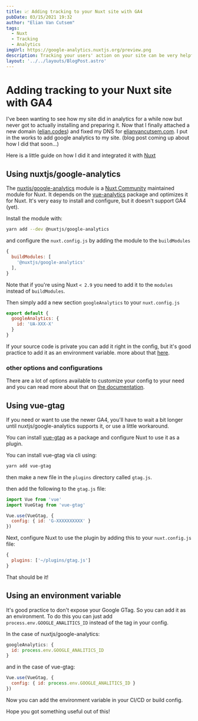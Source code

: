 ```yaml
---
title: 📈 Adding tracking to your Nuxt site with GA4
pubDate: 03/15/2021 19:32
author: "Elian Van Cutsem"
tags:
  - Nuxt
  - Tracking
  - Analytics
imgUrl: https://google-analytics.nuxtjs.org/preview.png
description: Tracking your users' action on your site can be very helpful, but it isn't always as straightforward
layout: '../../layouts/BlogPost.astro'
---
```


# Adding tracking to your Nuxt site with GA4

I've been wanting to see how my site did in analytics for a while now but never got to actually installing and preparing it. Now that I finally attached a new domain ([elian.codes](<https://elian.codes>)) and fixed my DNS for [elianvancutsem.com](<https://elianvancutsem.com>). I put in the works to add google analytics to my site. (blog post coming up about how I did that soon...)

Here is a little guide on how I did it and integrated it with [Nuxt](https://nuxtjs.org)

## Using nuxtjs/google-analytics

The [nuxtjs/google-analytics](<https://google-analytics.nuxtjs.org/>) module is a [Nuxt Community](<https://github.com/nuxt-community>) maintained module for Nuxt. It depends on the [vue-analytics](<https://github.com/MatteoGabriele/vue-analytics>) package and optimizes it for Nuxt. It's very easy to install and configure, but it doesn't support GA4 (yet).

Install the module with:

```bash
yarn add --dev @nuxtjs/google-analytics
```

and configure the `nuxt.config.js` by adding the module to the `buildModules`

```js
{
  buildModules: [
    '@nuxtjs/google-analytics'
  ],
}
```

Note that if you're using Nuxt `< 2.9` you need to add it to the `modules` instead of `buildModules`.

Then simply add a new section `googleAnalytics` to your `nuxt.config.js`

```js
export default {
  googleAnalytics: {
    id: 'UA-XXX-X'
  }
}
```

If your source code is private you can add it right in the config, but it's good practice to add it as an environment variable. more about that [here](<#using-an-environment-variable>).

### other options and configurations

There are a lot of options available to customize your config to your need and you can read more about that on [the documentation](<https://google-analytics.nuxtjs.org/options/>).

## Using vue-gtag

If you need or want to use the newer GA4, you'll have to wait a bit longer until nuxtjs/google-analytics supports it, or use a little workaround.

You can install [vue-gtag](<https://www.npmjs.com/package/vue-gtag>) as a package and configure Nuxt to use it as a plugin.

You can install vue-gtag via cli using:

```bash
yarn add vue-gtag
```

then make a new file in the `plugins` directory called `gtag.js`.

then add the following to the `gtag.js` file:

```js
import Vue from 'vue'
import VueGtag from 'vue-gtag'

Vue.use(VueGtag, {
  config: { id: 'G-XXXXXXXXXX' }
})
```

Next, configure Nuxt to use the plugin by adding this to your `nuxt.config.js` file:

```js
{
  plugins: ['~/plugins/gtag.js']
}
```

That should be it!

## Using an environment variable

It's good practice to don't expose your Google GTag. So you can add it as an environment. To do this you can just add `process.env.GOOGLE_ANALITICS_ID` instead of the tag in your config.

In the case of nuxtjs/google-analytics:

```js
googleAnalytics: {
  id: process.env.GOOGLE_ANALITICS_ID
}
```

and in the case of vue-gtag:

```js
Vue.use(VueGtag, {
  config: { id: process.env.GOOGLE_ANALITICS_ID }
})
```

Now you can add the environment variable in your CI/CD or build config.

Hope you got something useful out of this!
